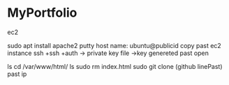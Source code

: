 # MyPortfolio
ec2

sudo apt install apache2
putty
host name: ubuntu@publicid copy past ec2 instance
ssh
+ssh
+auth ->  private key file ->key genereted past
open

ls
cd /var/www/html/
ls
sudo rm index.html
sudo git clone (github linePast)
past ip
